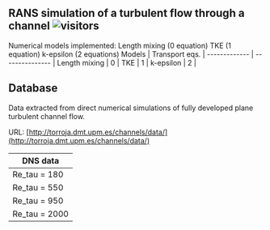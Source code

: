## RANS simulation of a turbulent flow through a channel    ![visitors](https://visitor-badge.glitch.me/badge?page_id=https://https://github.com/AlbertoCuadra/RANS_turbulent_channel_flow/)

Numerical models implemented:
Length mixing (0 equation)
TKE           (1 equation)
k-epsilon     (2 equations)
   Models     |  Transport eqs. |
------------- | --------------- |
Length mixing |        0        |
TKE           |        1        |
k-epsilon     |        2        |
## Database
Data extracted from direct numerical simulations of fully developed plane
turbulent channel flow.

URL: [http://torroja.dmt.upm.es/channels/data/](http://torroja.dmt.upm.es/channels/data/)

  DNS data    |
------------- |
Re_tau = 180  |
Re_tau = 550  |
Re_tau = 950  |
Re_tau = 2000 |

